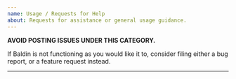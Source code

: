 ```yaml
---
name: Usage / Requests for Help
about: Requests for assistance or general usage guidance.
---
```


**AVOID POSTING ISSUES UNDER THIS CATEGORY.**

If Baldin is not functioning as you would like it to, consider filing either a bug report, or a feature request instead.

-------------------------------------------------------------------------------
